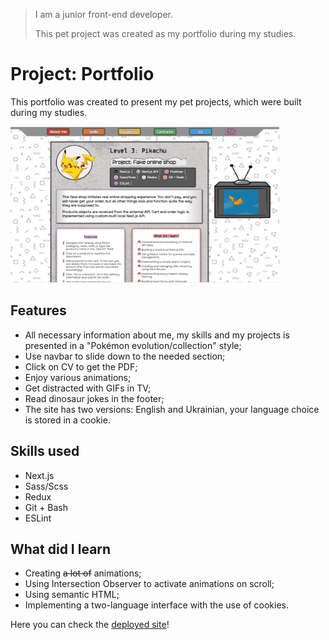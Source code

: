 > I am a junior front-end developer.
>
> This pet project was created as my portfolio during my studies.

# Project: Portfolio

This portfolio was created to present my pet projects, which were built during my studies.

<img src="public/projects-screenshots/portfolio-screenshot.png" width="430" height="250">

## Features

- All necessary information about me, my skills and my projects is presented in a "Pokémon evolution/collection" style;
- Use navbar to slide down to the needed section;
- Click on CV to get the PDF;
- Enjoy various animations;
- Get distracted with GIFs in TV;
- Read dinosaur jokes in the footer;
- The site has two versions: English and Ukrainian, your language choice is stored in a cookie.

## Skills used

- Next.js
- Sass/Scss
- Redux
- Git + Bash
- ESLint

## What did I learn

- Creating ~~a lot of~~ animations;
- Using Intersection Observer to activate animations on scroll;
- Using semantic HTML;
- Implementing a two-language interface with the use of cookies.

Here you can check the <a href="https://strong-semolina-7a79b1.netlify.app/" target="_blank">deployed site</a>!
